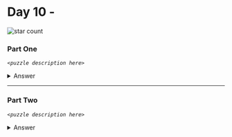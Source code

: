 # Day 10 - 
![star count](https://img.shields.io/endpoint?url=https://raw.githubusercontent.com/kata-gatame/advent-of-code/main/2021/day-10/stars.json)

### Part One
*`<puzzle description here>`*

<details>
  <summary>Answer</summary>

  **`<answer here>`**
</details>

<hr/>

### Part Two
*`<puzzle description here>`*

<details>
  <summary>Answer</summary>

  **`<answer here>`**
</details>